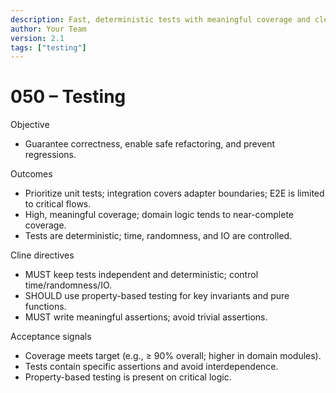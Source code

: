 ```yaml
---
description: Fast, deterministic tests with meaningful coverage and clear scopes.
author: Your Team
version: 2.1
tags: ["testing"]
---
```


# 050 – Testing

Objective
- Guarantee correctness, enable safe refactoring, and prevent regressions.

Outcomes
- Prioritize unit tests; integration covers adapter boundaries; E2E is limited to critical flows.
- High, meaningful coverage; domain logic tends to near-complete coverage.
- Tests are deterministic; time, randomness, and IO are controlled.

Cline directives
- MUST keep tests independent and deterministic; control time/randomness/IO.
- SHOULD use property-based testing for key invariants and pure functions.
- MUST write meaningful assertions; avoid trivial assertions.

Acceptance signals
- Coverage meets target (e.g., ≥ 90% overall; higher in domain modules).
- Tests contain specific assertions and avoid interdependence.
- Property-based testing is present on critical logic.